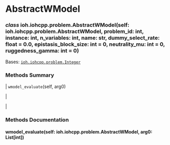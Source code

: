 # AbstractWModel


### _class_ ioh.iohcpp.problem.AbstractWModel(self: ioh.iohcpp.problem.AbstractWModel, problem_id: int, instance: int, n_variables: int, name: str, dummy_select_rate: float = 0.0, epistasis_block_size: int = 0, neutrality_mu: int = 0, ruggedness_gamma: int = 0)
Bases: [`ioh.iohcpp.problem.Integer`](ioh.iohcpp.problem.Integer.md#ioh.iohcpp.problem.Integer)

### Methods Summary

| `wmodel_evaluate`(self, arg0)

 | 

 |
### Methods Documentation


#### wmodel_evaluate(self: ioh.iohcpp.problem.AbstractWModel, arg0: List[int])
